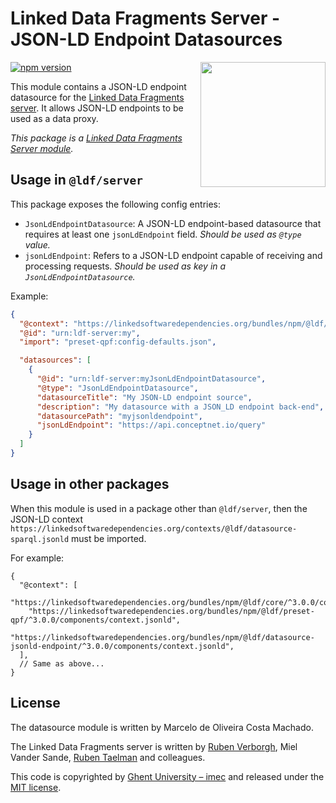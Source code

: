 # Linked Data Fragments Server - JSON-LD Endpoint Datasources
<img src="http://linkeddatafragments.org/images/logo.svg" width="200" align="right" alt="" />

[![npm version](https://badge.fury.io/js/%40ldf%2Fdatasource-jsonld-endpoint.svg)](https://www.npmjs.com/package/@ldf/datasource-jsonld-endppoint)


This module contains a JSON-LD endpoint datasource for the [Linked Data Fragments server](https://github.com/LinkedDataFragments/Server.js).
It allows JSON-LD endpoints to be used as a data proxy.

_This package is a [Linked Data Fragments Server module](https://github.com/LinkedDataFragments/Server.js/)._

## Usage in `@ldf/server`

This package exposes the following config entries:
* `JsonLdEndpointDatasource`: A JSON-LD endpoint-based datasource that requires at least one `jsonLdEndpoint` field. _Should be used as `@type` value._
* `jsonLdEndpoint`: Refers to a JSON-LD endpoint capable of receiving and processing requests. _Should be used as key in a `JsonLdEndpointDatasource`._

Example:
```json
{
  "@context": "https://linkedsoftwaredependencies.org/bundles/npm/@ldf/server/^3.0.0/components/context.jsonld",
  "@id": "urn:ldf-server:my",
  "import": "preset-qpf:config-defaults.json",

  "datasources": [
    {
      "@id": "urn:ldf-server:myJsonLdEndpointDatasource",
      "@type": "JsonLdEndpointDatasource",
      "datasourceTitle": "My JSON-LD endpoint source",
      "description": "My datasource with a JSON_LD endpoint back-end",
      "datasourcePath": "myjsonldendpoint",
      "jsonLdEndpoint": "https://api.conceptnet.io/query"
    }
  ]
}
```

## Usage in other packages

When this module is used in a package other than `@ldf/server`,
then the JSON-LD context `https://linkedsoftwaredependencies.org/contexts/@ldf/datasource-sparql.jsonld` must be imported.

For example:
```
{
  "@context": [
    "https://linkedsoftwaredependencies.org/bundles/npm/@ldf/core/^3.0.0/components/context.jsonld",
    "https://linkedsoftwaredependencies.org/bundles/npm/@ldf/preset-qpf/^3.0.0/components/context.jsonld",
    "https://linkedsoftwaredependencies.org/bundles/npm/@ldf/datasource-jsonld-endpoint/^3.0.0/components/context.jsonld",
  ],
  // Same as above...
}
```

## License

The datasource module is written by Marcelo de Oliveira Costa Machado.

The Linked Data Fragments server is written by [Ruben Verborgh](https://ruben.verborgh.org/), Miel Vander Sande, [Ruben Taelman](https://www.rubensworks.net/) and colleagues.

This code is copyrighted by [Ghent University – imec](http://idlab.ugent.be/)
and released under the [MIT license](http://opensource.org/licenses/MIT).
